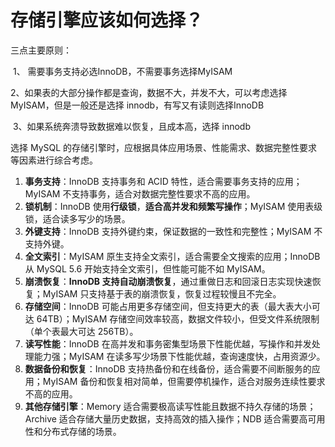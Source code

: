 # 存储引擎应该如何选择？

三点主要原则：

​	1、 需要事务支持必选InnoDB，不需要事务选择MyISAM

​	2、如果表的大部分操作都是查询，数据不大，并发不大，可以考虑选择MyISAM，但是一般还是选择 innodb，有写又有读则选择InnoDB

​	3、如果系统奔溃导致数据难以恢复，且成本高，选择 innodb



选择 MySQL 的存储引擎时，应根据具体应用场景、性能需求、数据完整性要求等因素进行综合考虑。

1.  **事务支持**：InnoDB 支持事务和 ACID 特性，适合需要事务支持的应用；MyISAM 不支持事务，适合对数据完整性要求不高的应用。
2.  **锁机制**：InnoDB 使用**行级锁**，**适合高并发和频繁写操作**；MyISAM 使用表级锁，适合读多写少的场景。
3.  **外键支持**：InnoDB 支持外键约束，保证数据的一致性和完整性；MyISAM 不支持外键。
4.  **全文索引**：MyISAM 原生支持全文索引，适合需要全文搜索的应用；InnoDB 从 MySQL 5.6 开始支持全文索引，但性能可能不如 MyISAM。
5.  **崩溃恢复**：**InnoDB 支持自动崩溃恢复**，通过重做日志和回滚日志实现快速恢复；MyISAM 只支持基于表的崩溃恢复，恢复过程较慢且不完全。
6.  **存储空间**：InnoDB 可能占用更多存储空间，但支持更大的表（最大表大小可达 64TB）；MyISAM 存储空间效率较高，数据文件较小，但受文件系统限制（单个表最大可达 256TB）。
7.  **读写性能**：InnoDB 在高并发和事务密集型场景下性能优越，写操作和并发处理能力强；MyISAM 在读多写少场景下性能优越，查询速度快，占用资源少。
8.  **数据备份和恢复**：InnoDB 支持热备份和在线备份，适合需要不间断服务的应用；MyISAM 备份和恢复相对简单，但需要停机操作，适合对服务连续性要求不高的应用。
9.  **其他存储引擎**：Memory 适合需要极高读写性能且数据不持久存储的场景；Archive 适合存储大量历史数据，支持高效的插入操作；NDB 适合需要高可用性和分布式存储的场景。

